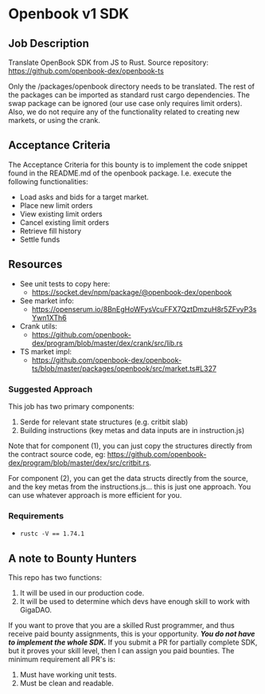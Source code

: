 # Openbook v1 SDK

## Job Description
Translate OpenBook SDK from JS to Rust.
Source repository: https://github.com/openbook-dex/openbook-ts

Only the /packages/openbook directory needs to be translated. The rest of the packages can be imported as standard rust cargo dependencies. The swap package can be ignored (our use case only requires limit orders). Also, we do not require any of the functionality related to creating new markets, or using the crank.


## Acceptance Criteria
The Acceptance Criteria for this bounty is to implement the code snippet found in the README.md of the openbook package. I.e. execute the following functionalities:

- Load asks and bids for a target market.
- Place new limit orders
- View existing limit orders
- Cancel existing limit orders
- Retrieve fill history
- Settle funds

## Resources
- See unit tests to copy here:
  - https://socket.dev/npm/package/@openbook-dex/openbook
- See market info:
  - https://openserum.io/8BnEgHoWFysVcuFFX7QztDmzuH8r5ZFvyP3sYwn1XTh6
- Crank utils:
  - https://github.com/openbook-dex/program/blob/master/dex/crank/src/lib.rs
- TS market impl:
  - https://github.com/openbook-dex/openbook-ts/blob/master/packages/openbook/src/market.ts#L327

### Suggested Approach

This job has two primary components:
1) Serde for relevant state structures (e.g. critbit slab)
2) Building instructions (key metas and data inputs are in instruction.js)

Note that for component (1), you can just copy the structures directly from the contract source code, eg: https://github.com/openbook-dex/program/blob/master/dex/src/critbit.rs.

For component (2), you can get the data structs directly from the source, and the key metas from the instructions.js… this is just one approach. You can use whatever approach is more efficient for you. 

### Requirements
- `rustc -V == 1.74.1`

## A note to Bounty Hunters

This repo has two functions:
1) It will be used in our production code.
2) It will be used to determine which devs have enough skill to work with GigaDAO.

If you want to prove that you are a skilled Rust programmer, and thus receive paid bounty assignments, this is your 
opportunity. ***You do not have to implement the whole SDK.*** If you submit a PR for partially complete SDK, but it proves
your skill level, then I can assign you paid bounties. The minimum requirement all PR's is:
1) Must have working unit tests.
2) Must be clean and readable.

